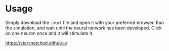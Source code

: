 # Usage
Simply download the `.html` file and open it with your preferred browser. Run the simulation, and wait until the neural network has been developed. Click on one neuron once and it will stimulate it.

https://starsnatched.github.io
